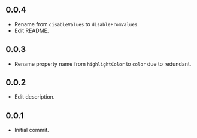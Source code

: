 ## 0.0.4

* Rename from `disableValues` to `disableFromValues`.
* Edit README.
## 0.0.3

* Rename property name from `highlightColor` to `color` due to redundant.

## 0.0.2

* Edit description.

## 0.0.1

* Initial commit.
